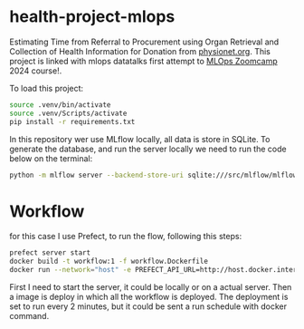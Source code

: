 # health-project-mlops

Estimating Time from Referral to Procurement using Organ Retrieval and Collection of Health Information for Donation from [physionet.org](https://doi.org/10.13026/b1c0-3506).
This project is linked with mlops datatalks first attempt to [MLOps Zoomcamp](https://github.com/DataTalksClub/mlops-zoomcamp) 2024 course!.


To load this project:
```bash
source .venv/bin/activate
source .venv/Scripts/activate
pip install -r requirements.txt
```

In this repository wer use MLflow locally, all data is store in SQLite. To generate the database, and run the server locally we need to run the code below on the terminal:
```bash
python -m mlflow server --backend-store-uri sqlite:///src/mlflow/mlflow.db --default-artifact-root ./artifacts_local
```

# Workflow
for this case I use Prefect, to run the flow, following this steps:
```bash
prefect server start
docker build -t workflow:1 -f workflow.Dockerfile 
docker run --network="host" -e PREFECT_API_URL=http://host.docker.internal:4200/api workflow:1
```

First I need to start the server, it could be locally or on a actual server.
Then a image is deploy in which all the workflow is deployed.
The deployment is set to run every 2 minutes, but it could be sent a run schedule with docker command.
